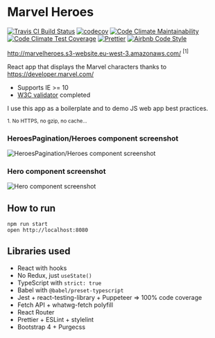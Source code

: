 # Marvel Heroes

[![Travis CI Build Status](https://travis-ci.org/tkrotoff/MarvelHeroes.svg?branch=master)](https://travis-ci.org/tkrotoff/MarvelHeroes)
[![codecov](https://codecov.io/gh/tkrotoff/MarvelHeroes/branch/master/graph/badge.svg)](https://codecov.io/gh/tkrotoff/MarvelHeroes)
[![Code Climate Maintainability](https://api.codeclimate.com/v1/badges/6440dc7f156cc4726c69/maintainability)](https://codeclimate.com/github/tkrotoff/MarvelHeroes/maintainability)
[![Code Climate Test Coverage](https://api.codeclimate.com/v1/badges/6440dc7f156cc4726c69/test_coverage)](https://codeclimate.com/github/tkrotoff/MarvelHeroes/test_coverage)
[![Prettier](https://img.shields.io/badge/code_style-prettier-ff69b4.svg)](https://github.com/prettier/prettier)
[![Airbnb Code Style](https://badgen.net/badge/code%20style/airbnb/ff5a5f?icon=airbnb)](https://github.com/airbnb/javascript)

http://marvelheroes.s3-website.eu-west-3.amazonaws.com/ <sup>[1]</sup>

React app that displays the Marvel characters thanks to https://developer.marvel.com/

- Supports IE >= 10
- [W3C validator](https://validator.w3.org/) completed

I use this app as a boilerplate and to demo JS web app best practices.

<small>1. No HTTPS, no gzip, no cache...</small>

### HeroesPagination/Heroes component screenshot

![HeroesPagination/Heroes component screenshot](doc/HeroesPagination.png)

### Hero component screenshot

![Hero component screenshot](doc/Hero.png)

## How to run

```
npm run start
open http://localhost:8080
```

## Libraries used

- React with hooks
- No Redux, just `useState()`
- TypeScript with `strict: true`
- Babel with `@babel/preset-typescript`
- Jest + react-testing-library + Puppeteer => 100% code coverage
- Fetch API + whatwg-fetch polyfill
- React Router
- Prettier + ESLint + stylelint
- Bootstrap 4 + Purgecss
